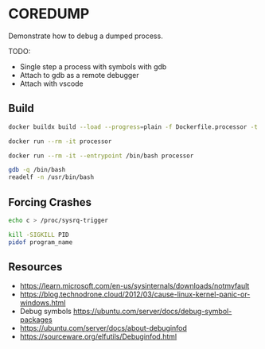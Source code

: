 # COREDUMP

Demonstrate how to debug a dumped process.  

TODO:

* Single step a process with symbols with gdb
* Attach to gdb as a remote debugger
* Attach with vscode

## Build

```bash
docker buildx build --load --progress=plain -f Dockerfile.processor -t processor .

docker run --rm -it processor

docker run --rm -it --entrypoint /bin/bash processor

gdb -q /bin/bash
readelf -n /usr/bin/bash
```

## Forcing Crashes

```sh
echo c > /proc/sysrq-trigger

kill -SIGKILL PID
pidof program_name
```

## Resources

- https://learn.microsoft.com/en-us/sysinternals/downloads/notmyfault
- https://blog.technodrone.cloud/2012/03/cause-linux-kernel-panic-or-windows.html
- Debug symbols https://ubuntu.com/server/docs/debug-symbol-packages
- https://ubuntu.com/server/docs/about-debuginfod
- https://sourceware.org/elfutils/Debuginfod.html